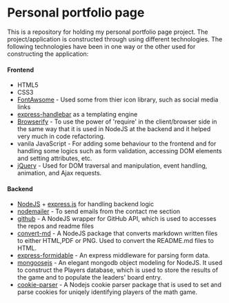 # Personal portfolio page
This is a repository for holding my personal portfolio page project. The project/application is constructed through using different technologies. 
The following technologies have been in one way or the other used for constructing the application:
#### Frontend 
  * HTML5
  * CSS3
  * [FontAwsome](http://fontawesome.io/) - Used some from thier icon library, such as social media links
  * [express-handlebar](https://github.com/ericf/express-handlebars) as a templating engine
  * [Browserify](http://browserify.org/) - To use the power of 'require' in the client/browser side in the same way that it is used in NodeJS at the backend and it helped very much in code refactoring.
  * vanila JavaScript - For adding some behaviour to the frontend and for handling some logics such as form validation, accessing DOM elements and setting attributes, etc.
  * [jQuery](https://jquery.com/) - Used for DOM traversal and manipulation, event handling, animation, and Ajax requests.
#### Backend
  * [NodeJS](https://nodejs.org/en/) + [express.js](https://expressjs.com/) for handling backend logic
  * [nodemailer](https://nodemailer.com/about/) - To send emails from the contact me section
  * [github](https://www.npmjs.com/package/github) - A NodeJS wrapper for GitHub API, which is used to accesses the repos and readme files
  * [convert-md](https://www.npmjs.com/package/convert-md) - A NodeJS package that converts markdown written files to either HTML,PDF or PNG. Used to convert the README.md files to HTML. 
  * [express-formidable](https://www.npmjs.com/package/express-formidable) - An express middleware for parsing form data.
  * [mongoosejs](http://mongoosejs.com/) - An elegant mongodb object modeling for NodeJS. It used to construct the Players database, which is used to store the results of the game and to populate the leaders' board entry.
  * [cookie-parser](https://www.npmjs.com/package/cookie-parser) - A Nodejs cookie parser package that is used to set and parse cookies for uniqely identifying players of the math game.

